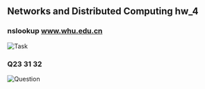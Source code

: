 ## Networks and Distributed Computing hw_4

### nslookup www.whu.edu.cn
   ![Task](https://s1.ax1x.com/2020/03/20/82H4o9.png)

### Q23 31 32

   ![Question](https://s1.ax1x.com/2020/03/20/82HLLD.jpg)

